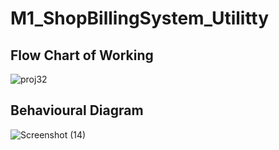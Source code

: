 # M1_ShopBillingSystem_Utilitty
## Flow Chart of Working
![proj32](https://user-images.githubusercontent.com/98815258/155346478-0f333ed3-c754-45f2-9825-66b31c44022a.JPG)

## Behavioural Diagram
![Screenshot (14)](https://user-images.githubusercontent.com/98815258/155348939-d81cf3c7-7db9-43a8-9356-76afdba49683.png)
